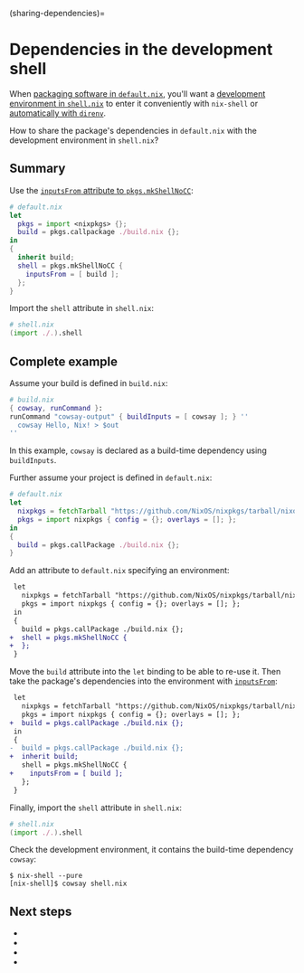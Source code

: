 (sharing-dependencies)=
# Dependencies in the development shell

When [packaging software in `default.nix`](packaging-existing-software), you'll want a [development environment in `shell.nix`](declarative-reproducible-envs) to enter it conveniently with `nix-shell` or [automatically with `direnv`](./direnv).

How to share the package's dependencies in `default.nix` with the development environment in `shell.nix`?

## Summary

Use the [`inputsFrom` attribute to `pkgs.mkShellNoCC`](https://nixos.org/manual/nixpkgs/stable/#sec-pkgs-mkShell-attributes):

```nix skip
# default.nix
let
  pkgs = import <nixpkgs> {};
  build = pkgs.callpackage ./build.nix {};
in
{
  inherit build;
  shell = pkgs.mkShellNoCC {
    inputsFrom = [ build ];
  };
}
```

Import the `shell` attribute in `shell.nix`:

```nix skip
# shell.nix
(import ./.).shell
```

## Complete example

Assume your build is defined in `build.nix`:

```nix skip
# build.nix
{ cowsay, runCommand }:
runCommand "cowsay-output" { buildInputs = [ cowsay ]; } ''
  cowsay Hello, Nix! > $out
''
```

In this example, `cowsay` is declared as a build-time dependency using `buildInputs`.

Further assume your project is defined in `default.nix`:

```nix skip
# default.nix
let
  nixpkgs = fetchTarball "https://github.com/NixOS/nixpkgs/tarball/nixos-22.11";
  pkgs = import nixpkgs { config = {}; overlays = []; };
in
{
  build = pkgs.callPackage ./build.nix {};
}
```

Add an attribute to `default.nix` specifying an environment:


```diff
 let
   nixpkgs = fetchTarball "https://github.com/NixOS/nixpkgs/tarball/nixos-22.11";
   pkgs = import nixpkgs { config = {}; overlays = []; };
 in
 {
   build = pkgs.callPackage ./build.nix {};
+  shell = pkgs.mkShellNoCC {
+  };
 }
```

Move the `build` attribute into the `let` binding to be able to re-use it.
Then take the package's dependencies into the environment with [`inputsFrom`](https://nixos.org/manual/nixpkgs/stable/#sec-pkgs-mkShell-attributes):

```diff
 let
   nixpkgs = fetchTarball "https://github.com/NixOS/nixpkgs/tarball/nixos-22.11";
   pkgs = import nixpkgs { config = {}; overlays = []; };
+  build = pkgs.callPackage ./build.nix {};
 in
 {
-  build = pkgs.callPackage ./build.nix {};
+  inherit build;
   shell = pkgs.mkShellNoCC {
+    inputsFrom = [ build ];
   };
 }
```

Finally, import the `shell` attribute in `shell.nix`:

```nix skip
# shell.nix
(import ./.).shell
```

Check the development environment, it contains the build-time dependency `cowsay`:

```console
$ nix-shell --pure
[nix-shell]$ cowsay shell.nix
```

## Next steps

- [](pinning-nixpkgs)
- [](./direnv)
- [](python-dev-environment)
- [](packaging-existing-software)
